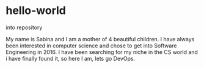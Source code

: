 # hello-world
into repository

My name is Sabina and I am a mother of 4 beautiful children. I have always been interested in computer science and chose to get into Software Engineering in 2016. I have been searching for my niche in the CS world and i have finally found it, so here I am, lets go DevOps.
